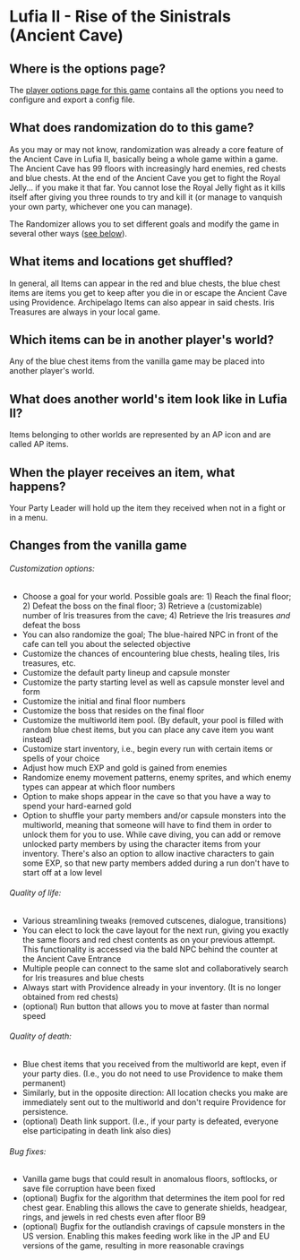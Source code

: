 # Lufia II - Rise of the Sinistrals (Ancient Cave)

## Where is the options page?

The [player options page for this game](../player-options) contains all the options you need to configure and export a
config file.

## What does randomization do to this game?

As you may or may not know, randomization was already a core feature of the Ancient Cave in Lufia II, basically being a
whole game within a game. The Ancient Cave has 99 floors with increasingly hard enemies, red chests and blue chests. At
the end of the Ancient Cave you get to fight the Royal Jelly... if you make it that far. You cannot lose the Royal
Jelly fight as it kills itself after giving you three rounds to try and kill it (or manage to vanquish your own party, 
whichever one you can manage).

The Randomizer allows you to set different goals and modify the game in several other ways
([see below](#changes-from-the-vanilla-game)). 

## What items and locations get shuffled?

In general, all Items can appear in the red and blue chests, the blue chest items are items you get to keep after you
die in or escape the Ancient Cave using Providence. Archipelago Items can also appear in said chests. Iris Treasures are
always in your local game.

## Which items can be in another player's world?

Any of the blue chest items from the vanilla game may be placed into another player's world.

## What does another world's item look like in Lufia II?

Items belonging to other worlds are represented by an AP icon and are called AP items.

## When the player receives an item, what happens?

Your Party Leader will hold up the item they received when not in a fight or in a menu. 

## Changes from the vanilla game

###### Customization options:

- Choose a goal for your world. Possible goals are: 1) Reach the final floor; 2) Defeat the boss on the final floor; 3)
  Retrieve a (customizable) number of Iris treasures from the cave; 4) Retrieve the Iris treasures *and* defeat the boss
- You can also randomize the goal; The blue-haired NPC in front of the cafe can tell you about the selected objective
- Customize the chances of encountering blue chests, healing tiles, Iris treasures, etc.
- Customize the default party lineup and capsule monster
- Customize the party starting level as well as capsule monster level and form
- Customize the initial and final floor numbers
- Customize the boss that resides on the final floor
- Customize the multiworld item pool. (By default, your pool is filled with random blue chest items, but you can place
  any cave item you want instead)
- Customize start inventory, i.e., begin every run with certain items or spells of your choice
- Adjust how much EXP and gold is gained from enemies
- Randomize enemy movement patterns, enemy sprites, and which enemy types can appear at which floor numbers
- Option to make shops appear in the cave so that you have a way to spend your hard-earned gold
- Option to shuffle your party members and/or capsule monsters into the multiworld, meaning that someone will have to
  find them in order to unlock them for you to use. While cave diving, you can add or remove unlocked party members by
  using the character items from your inventory. There's also an option to allow inactive characters to gain some EXP,
  so that new party members added during a run don't have to start off at a low level

###### Quality of life:

- Various streamlining tweaks (removed cutscenes, dialogue, transitions)
- You can elect to lock the cave layout for the next run, giving you exactly the same floors and red chest contents as
  on your previous attempt. This functionality is accessed via the bald NPC behind the counter at the Ancient Cave
  Entrance
- Multiple people can connect to the same slot and collaboratively search for Iris treasures and blue chests
- Always start with Providence already in your inventory. (It is no longer obtained from red chests)
- (optional) Run button that allows you to move at faster than normal speed

###### Quality of death:

- Blue chest items that you received from the multiworld are kept, even if your party dies. (I.e., you do not need to
  use Providence to make them permanent)
- Similarly, but in the opposite direction: All location checks you make are immediately sent out to the multiworld and
  don't require Providence for persistence.
- (optional) Death link support. (I.e., if your party is defeated, everyone else participating in death link also dies)

###### Bug fixes:

- Vanilla game bugs that could result in anomalous floors, softlocks, or save file corruption have been fixed
- (optional) Bugfix for the algorithm that determines the item pool for red chest gear. Enabling this allows the cave to
  generate shields, headgear, rings, and jewels in red chests even after floor B9
- (optional) Bugfix for the outlandish cravings of capsule monsters in the US version. Enabling this makes feeding work
  like in the JP and EU versions of the game, resulting in more reasonable cravings
